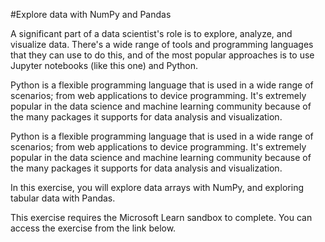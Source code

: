 #Explore data with NumPy and Pandas

A significant part of a data scientist's role is to explore, analyze, and visualize data. There's a wide range of tools and programming languages that they can use to do this, and of the most popular approaches is to use Jupyter notebooks (like this one) and Python.

Python is a flexible programming language that is used in a wide range of scenarios; from web applications to device programming. It's extremely popular in the data science and machine learning community because of the many packages it supports for data analysis and visualization.

Python is a flexible programming language that is used in a wide range of scenarios; from web applications to device programming. It's extremely popular in the data science and machine learning community because of the many packages it supports for data analysis and visualization.

In this exercise, you will explore data arrays with NumPy, and exploring tabular data with Pandas.

This exercise requires the Microsoft Learn sandbox to complete. You can access the exercise from the link below.
